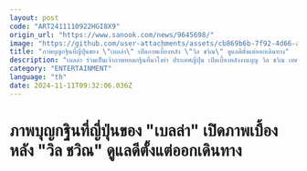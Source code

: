```yaml
---
layout: post
code: "ART2411110922HGI8X9"
origin_url: "https://www.sanook.com/news/9645698/"
image: "https://github.com/user-attachments/assets/cb869b6b-7f92-4d66-a76d-1d1440c26bed"
title: "ภาพบุญกฐินที่ญี่ปุ่นของ \"เบลล่า\" เปิดภาพเบื้องหลัง \"วิล ชวิณ\" ดูแลดีตั้งแต่ออกเดินทาง"
description: "เบลล่า ร่วมเป็นเจ้าภาพทอดกฐินที่นาโงย่า ประเทศญี่ปุ่น เปิดเบื้องหลังงานบุญ วิล ชวิณ เทคแคร์ดีมาก "
category: "ENTERTAINMENT"
language: "th"
date: 2024-11-11T09:32:06.036Z
---
```


# ภาพบุญกฐินที่ญี่ปุ่นของ "เบลล่า" เปิดภาพเบื้องหลัง "วิล ชวิณ" ดูแลดีตั้งแต่ออกเดินทาง